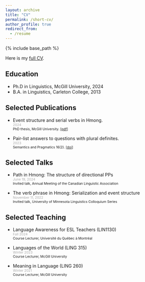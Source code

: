 ```yaml
---
layout: archive
title: "CV"
permalink: /short-cv/
author_profile: true
redirect_from:
  - /resume
---
```


<!-- Don't forget! To force a line break in Markdown, end the line with two spaces and then hit return, -->

{% include base_path %}

Here is my [full CV](/cv/Johnston_CV.pdf "CV").

## Education

* Ph.D in Linguistics, McGill University, 2024
* B.A. in Linguistics, Carleton College, 2013

## Selected Publications  

*	Event structure and serial verbs in Hmong.  
	<span style="color:darkgray; font-size:0.75em">2024</span>  
	<span style="font-size:0.75em">PhD thesis, McGill University. \[[pdf](/files/Johnston-2024-Event_Structure_and_Serial_Verbs_in_Hmong.pdf)\]</span>  


* 	Pair-list answers to questions with plural definites.  
	<span style="color:darkgray; font-size:0.75em">2023</span>  
	<span style="font-size:0.75em">Semantics and Pragmatics 16(2). \[[doi](https://doi.org/10.3765/sp.16.2 "doi.org/10.3765/sp.16.2")\]</span>  
	
## Selected Talks

* 	Path in Hmong: The structure of directional PPs  
	<span style="color:darkgray; font-size:0.75em">June 19, 2024</span>  
	<span style="font-size:0.75em">Invited talk, Annual Meeting of the Canadian Linguistic Association</span>

* 	The verb phrase in Hmong: Serialization and event structure  
	<span style="color:darkgray; font-size:0.75em">November 11, 2022</span>  
	<span style="font-size:0.75em">Invited talk, University of Minnesota Linguistics Colloquium Series</span>
		
## Selected Teaching

* 	Language Awareness for ESL Teachers (LIN1130)  
	<span style="color:darkgray; font-size:0.75em">Fall 2024</span>  
	<span style="font-size:0.75em">Course Lecturer, Université du Québec à Montréal</span>

* 	Languages of the World (LING 315)  
	<span style="color:darkgray; font-size:0.75em">Winter 2023</span>  
	<span style="font-size:0.75em">Course Lecturer, McGill University</span>

* 	Meaning in Language (LING 260)  
	<span style="color:darkgray; font-size:0.75em">Winter 2021</span>  
	<span style="font-size:0.75em">Course Lecturer, McGill University</span>  
	